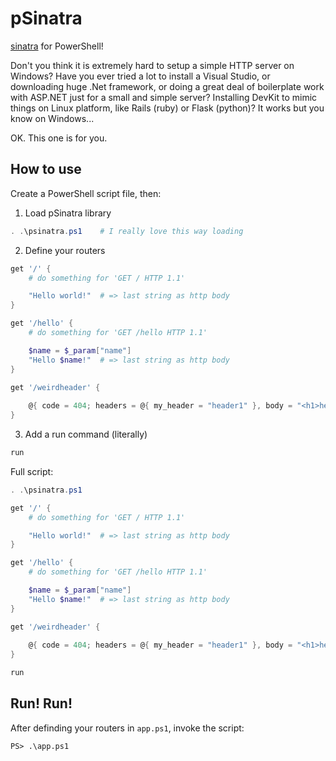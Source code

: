 # pSinatra
[sinatra](http://www.sinatrarb.com/) for PowerShell!

Don't you think it is extremely hard to setup a simple HTTP server on Windows? Have you ever tried a lot to install a Visual Studio, or downloading huge .Net framework, or doing a great deal of boilerplate work with ASP.NET just for a small and simple server?
Installing DevKit to mimic things on Linux platform, like Rails (ruby) or Flask (python)? It works but you know on Windows...

OK. This one is for you.

## How to use

Create a PowerShell script file, then:

1. Load pSinatra library
```powershell
. .\psinatra.ps1    # I really love this way loading
```

2. Define your routers
```powershell
get '/' {
	# do something for 'GET / HTTP 1.1'

	"Hello world!"  # => last string as http body
}

get '/hello' {
	# do something for 'GET /hello HTTP 1.1'

	$name = $_param["name"]
	"Hello $name!"  # => last string as http body
}

get '/weirdheader' {
	
	@{ code = 404; headers = @{ my_header = "header1" }, body = "<h1>hello</h1>"}
}
```

3. Add a run command (literally)
```powershell
run
```

Full script:
```powershell
. .\psinatra.ps1

get '/' {
	# do something for 'GET / HTTP 1.1'

	"Hello world!"  # => last string as http body
}

get '/hello' {
	# do something for 'GET /hello HTTP 1.1'

	$name = $_param["name"]
	"Hello $name!"  # => last string as http body
}

get '/weirdheader' {
	
	@{ code = 404; headers = @{ my_header = "header1" }, body = "<h1>hello</h1>"}
}

run
```

## Run! Run!
After definding your routers in `app.ps1`, invoke the script:

```
PS> .\app.ps1
```
